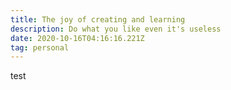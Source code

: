 ```yaml
---
title: The joy of creating and learning
description: Do what you like even it's useless
date: 2020-10-16T04:16:16.221Z
tag: personal
---
```

test